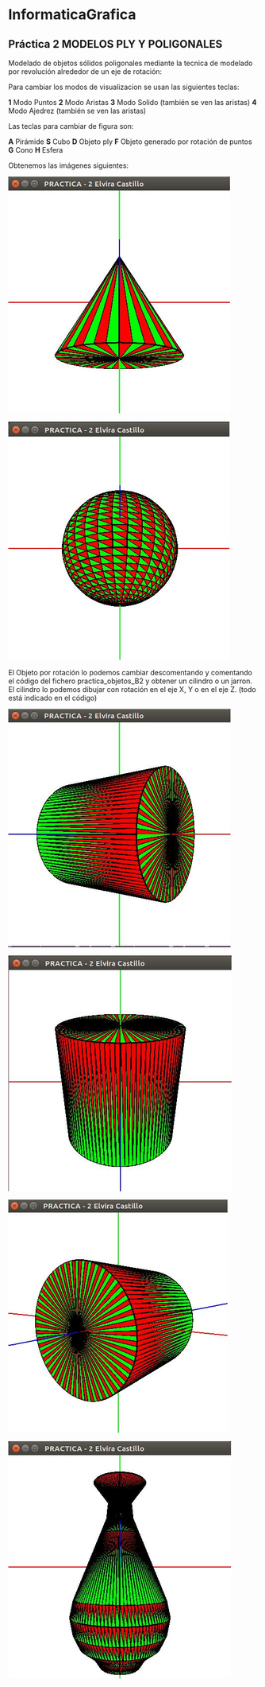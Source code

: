 # InformaticaGrafica

## Práctica 2 MODELOS PLY Y POLIGONALES

Modelado de objetos sólidos poligonales mediante la tecnica de modelado por revolución alrededor de un eje de rotación:

Para cambiar los modos de visualizacion se usan las siguientes teclas:
 
**1** Modo Puntos
**2** Modo Aristas
**3** Modo Solido (también se ven las aristas)
**4** Modo Ajedrez (también se ven las aristas)

Las teclas para cambiar de figura son:

**A** Pirámide
**S** Cubo
**D** Objeto ply
**F** Objeto generado por rotación de puntos
**G** Cono
**H** Esfera

Obtenemos las imágenes siguientes:

![Imagen](https://github.com/layoel/InformaticaGrafica/blob/master/imagenes/p2cono.JPG)

![Imagen](https://github.com/layoel/InformaticaGrafica/blob/master/imagenes/p2esfera.JPG)

El Objeto por rotación lo podemos cambiar descomentando y comentando el código del fichero practica_objetos_B2 y obtener un cilindro o un jarron. El cilindro lo podemos dibujar con rotación en el eje X, Y o en el eje Z. (todo está indicado en el código)

![Imagen](https://github.com/layoel/InformaticaGrafica/blob/master/imagenes/p2cX.JPG)

![Imagen](https://github.com/layoel/InformaticaGrafica/blob/master/imagenes/p2cY.JPG)

![Imagen](https://github.com/layoel/InformaticaGrafica/blob/master/imagenes/p2cZ.JPG)

![Imagen](https://github.com/layoel/InformaticaGrafica/blob/master/imagenes/p2J.JPG)
